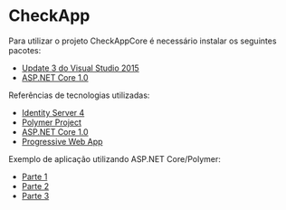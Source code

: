 # CheckApp

Para utilizar o projeto CheckAppCore é necessário instalar os seguintes pacotes:

- [Update 3 do Visual Studio 2015](https://go.microsoft.com/fwlink/?LinkId=691129)
- [ASP.NET Core 1.0](https://www.microsoft.com/net/core#windows)

Referências de tecnologias utilizadas:

- [Identity Server 4](https://github.com/IdentityServer/IdentityServer4.Samples/tree/dev/MVC%20and%20API/src/IdentityServer)
- [Polymer Project](https://www.polymer-project.org/1.0/start/)
- [ASP.NET Core 1.0](https://docs.asp.net/en/latest/)
- [Progressive Web App](https://developers.google.com/web/fundamentals/getting-started/?hl=en)
 
Exemplo de aplicação utilizando ASP.NET Core/Polymer:

- [Parte 1](http://www.fiyazhasan.me/building-apps-with-polymer-and-asp-net-core-part-i/)
- [Parte 2](http://www.fiyazhasan.me/building-apps-with-polymer-and-asp-net-core-part-ii/)
- [Parte 3](http://www.fiyazhasan.me/building-apps-with-polymer-and-asp-net-core-part-iii/)

